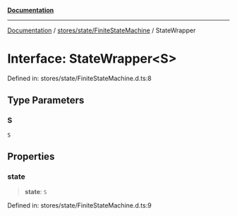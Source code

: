 [**Documentation**](../../../../index.md)

***

[Documentation](../../../../index.md) / [stores/state/FiniteStateMachine](../index.md) / StateWrapper

# Interface: StateWrapper\<S\>

Defined in: stores/state/FiniteStateMachine.d.ts:8

## Type Parameters

### S

`S`

## Properties

### state

> **state**: `S`

Defined in: stores/state/FiniteStateMachine.d.ts:9
